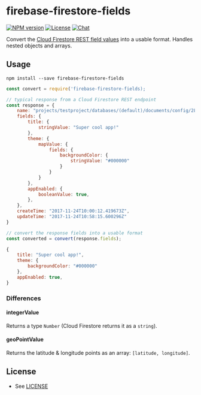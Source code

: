 # firebase-firestore-fields

<a href="https://www.npmjs.com/package/firebase-firestore-fields"><img src="https://img.shields.io/npm/v/firebase-firestore-fields.svg?style=flat-square" alt="NPM version"></a>
<a href="/LICENSE"><img src="https://img.shields.io/npm/l/firebase-firestore-fields.svg?style=flat-square" alt="License"></a>
<a href="https://discord.gg/t6bdqMs"><img src="https://img.shields.io/badge/chat-on%20discord-7289da.svg?style=flat-square" alt="Chat"></a>

Convert the [Cloud Firestore REST field values](https://firebase.google.com/docs/firestore/reference/rest/v1beta1/Value) into a usable format. Handles nested objects and arrays.

## Usage

```
npm install --save firebase-firestore-fields
```

```js
const convert = require('firebase-firestore-fields);

// typical response from a Cloud Firestore REST endpoint
const response = {
    name: "projects/testproject/databases/(default)/documents/config/2L3sczWg8vZhIZDVgLh5",
    fields: {
        title: {
            stringValue: "Super cool app!"
        },
        theme: {
            mapValue: {
                fields: {
                    backgroundColor: {
                        stringValue: "#000000"
                    }
                }
            }
        },
        appEnabled: {
            booleanValue: true,
        },
    },
    createTime: "2017-11-24T10:00:12.419673Z",
    updateTime: "2017-11-24T10:58:15.600296Z"
}

// convert the response fields into a usable format
const converted = convert(response.fields);

{
    title: "Super cool app!",
    theme: {
        backgroundColor: "#000000"
    },
    appEnabled: true,
}
```

### Differences

#### integerValue

Returns a type `Number` (Cloud Firestore returns it as a `string`).

#### geoPointValue

Returns the latitude & longitude points as an array: `[latitude, longitude]`.

## License

- See [LICENSE](/LICENSE)
